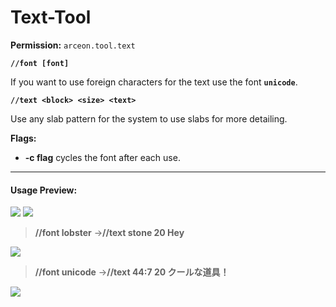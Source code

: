# Text-Tool

**Permission:** `arceon.tool.text`

**`//font [font]`**

If you want to use foreign characters for the text use the font **`unicode`**.

**`//text <block> <size> <text>`**

Use any slab pattern for the system to use slabs for more detailing.

**Flags:**

* **-c flag** cycles the font after each use.

***

#### **Usage Preview:**

![](https://i.imgur.com/e9DEJOH.png) ![](https://i.imgur.com/iaT2P9j.png)

> **//font lobster** ->**//text stone 20 Hey**

![](https://i.imgur.com/D0vZKH0.png)

> **//font unicode** ->**//text 44:7 20 クールな道具！**

![](https://i.imgur.com/GwIHSPY.png)
